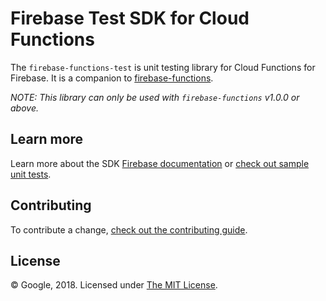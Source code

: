 # Firebase Test SDK for Cloud Functions

The `firebase-functions-test` is unit testing library for Cloud Functions for Firebase. It is a companion to [firebase-functions](https://github.com/Firebase/firebase-functions).

_NOTE: This library can only be used with `firebase-functions` v1.0.0 or above._

## Learn more

Learn more about the SDK [Firebase documentation](https://firebase.google.com/docs/functions/unit-testing) or [check out sample unit tests](https://github.com/firebase/functions-samples/blob/master/quickstarts/uppercase/functions).

## Contributing

To contribute a change, [check out the contributing guide](.github/CONTRIBUTING.md).

## License

© Google, 2018. Licensed under [The MIT License](LICENSE).
